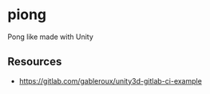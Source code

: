 # piong
Pong like made with Unity

## Resources

 - https://gitlab.com/gableroux/unity3d-gitlab-ci-example